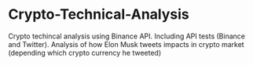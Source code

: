 # Crypto-Technical-Analysis
Crypto techincal analysis using Binance API. Including API tests (Binance and Twitter). Analysis of how Elon Musk tweets impacts in crypto market (depending which crypto currency he tweeted)
